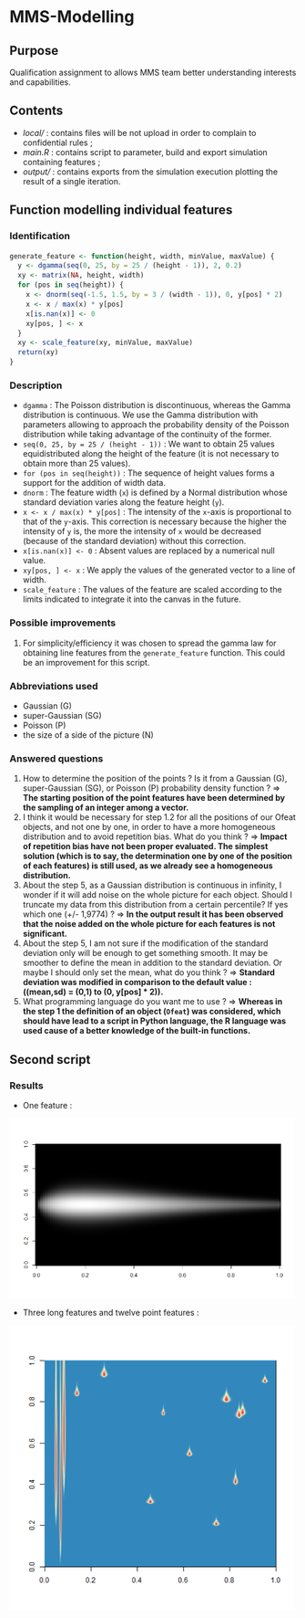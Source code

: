 # MMS-Modelling

## Purpose

Qualification assignment to allows MMS team better understanding interests and capabilities.

## Contents

- _local/_ : contains files will be not upload in order to complain to confidential rules ;
- _main.R_ : contains script to parameter, build and export simulation containing features ;
- _output/_ : contains exports from the simulation execution plotting the result of a single iteration.

## Function modelling individual features

### Identification

```R
generate_feature <- function(height, width, minValue, maxValue) {
  y <- dgamma(seq(0, 25, by = 25 / (height - 1)), 2, 0.2)
  xy <- matrix(NA, height, width)
  for (pos in seq(height)) {
    x <- dnorm(seq(-1.5, 1.5, by = 3 / (width - 1)), 0, y[pos] * 2)
    x <- x / max(x) * y[pos]
    x[is.nan(x)] <- 0
    xy[pos, ] <- x
  }
  xy <- scale_feature(xy, minValue, maxValue)
  return(xy)
}
```

### Description

- `dgamma` : The Poisson distribution is discontinuous, whereas the Gamma distribution is continuous. We use the Gamma distribution with parameters allowing to approach the probability density of the Poisson distribution while taking advantage of the continuity of the former.
- `seq(0, 25, by = 25 / (height - 1))` : We want to obtain 25 values equidistributed along the height of the feature (it is not necessary to obtain more than 25 values).
- `for (pos in seq(height))` : The sequence of height values forms a support for the addition of width data.
- `dnorm` : The feature width (`x`) is defined by a Normal distribution whose standard deviation varies along the feature height (`y`).
- `x <- x / max(x) * y[pos]` : The intensity of the `x`-axis is proportional to that of the `y`-axis. This correction is necessary because the higher the intensity of `y` is, the more the intensity of `x` would be decreased (because of the standard deviation) without this correction.
- `x[is.nan(x)] <- 0` : Absent values are replaced by a numerical null value.
- `xy[pos, ] <- x` : We apply the values of the generated vector to a line of width.
- `scale_feature` : The values of the feature are scaled according to the limits indicated to integrate it into the canvas in the future.

### Possible improvements

1. For simplicity/efficiency it was chosen to spread the gamma law for obtaining line features from the `generate_feature` function. This could be an improvement for this script.

### Abbreviations used

- Gaussian (G)
- super-Gaussian (SG)
- Poisson (P)
- the size of a side of the picture (N)

### Answered questions

1. How to determine the position of the points ? Is it from a Gaussian (G), super-Gaussian (SG), or Poisson (P) probability density function ?
   => **The starting position of the point features have been determined by the sampling of an integer among a vector.**
2. I think it would be necessary for step 1.2 for all the positions of our Ofeat objects, and not one by one, in order to have a more homogeneous distribution and to avoid repetition bias. What do you think ?
   => **Impact of repetition bias have not been proper evaluated. The simplest solution (which is to say, the determination one by one of the position of each features) is still used, as we already see a homogeneous distribution.**
3. About the step 5, as a Gaussian distribution is continuous in infinity, I wonder if it will add noise on the whole picture for each object. Should I truncate my data from this distribution from a certain percentile? If yes which one (+/- 1,9774) ?
   => **In the output result it has been observed that the noise added on the whole picture for each features is not significant.**
4. About the step 5, I am not sure if the modification of the standard deviation only will be enough to get something smooth. It may be smoother to define the mean in addition to the standard deviation. Or maybe I should only set the mean, what do you think ?
   => **Standard deviation was modified in comparison to the default value : ((mean,sd) = (0,1) to (0, y[pos] \* 2)).**
5. What programming language do you want me to use ?
   => **Whereas in the step 1 the definition of an object (`Ofeat`) was considered, which should have lead to a script in Python language, the R language was used cause of a better knowledge of the built-in functions.**

## Second script

### Results

- One feature :

<img alt="One feature" src="./output/Rplot-v1.png" width="500">

- Three long features and twelve point features :

<img alt="Three long features and twelve point features" src="./output/Rplot-v2.png" width="500">
